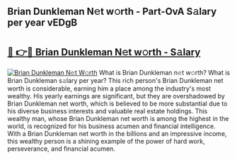 ## Brian Dunkleman N𝚎t w𝚘rth - Part-OvA S𝚊lary per year vEDgB

# <h2><a href="http://gc468b.nevu.top/?p=Brian+Dunkleman">🔗 👉🔴 Brian Dunkleman N𝚎t w𝚘rth - S𝚊lary</a></h2>

[![Brian Dunkleman N𝚎t W𝚘rth](https://i.imgur.com/Oavwk0R.jpeg)](http://gc468b.nevu.top/?p=Brian+Dunkleman)
What is Brian Dunkleman n𝚎t w𝚘rth? What is Brian Dunkleman s𝚊lary per year?
This rich person's Brian Dunkleman net worth is considerable, earning him a place among the industry's most wealthy. His yearly earnings are significant, but they are overshadowed by Brian Dunkleman net worth, which is believed to be more substantial due to his diverse business interests and valuable real estate holdings. This wealthy man, whose Brian Dunkleman net worth is among the highest in the world, is recognized for his business acumen and financial intelligence. With a Brian Dunkleman net worth in the billions and an impressive income, this wealthy person is a shining example of the power of hard work, perseverance, and financial acumen.
